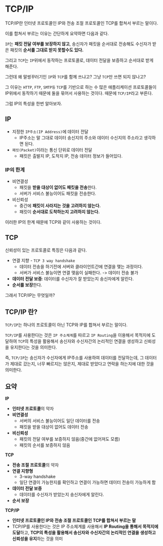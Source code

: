 # TCP/IP

TCP/IP란 인터넷 프로토콜인 IP와 전송 조절 프로토콜인 TCP를 합쳐서 부르는 말이다.

이를 합쳐서 부르는 이유는 간단하게 요약하면 다음과 같다.

`IP`는 **패킷 전달 여부를 보장하지 않고**, 송신자가 패킷을 순서대로 전송해도 수신자가 받은 패킷의 **순서를 그대로 받지 못할수도 있다.**

그리고 `TCP`는 `IP`위에서 동작하는 프로토콜로, 데이터 전달을 보증하고 순서대로 받게 해준다.

그런데 왜 말썽꾸러기인 `IP`와 `TCP`를 함께 쓰냐고? 그냥 `TCP`만 쓰면 되지 않나고?

그 이유는 `HTTP`, `FTP`, `SMTP등` `TCP`를 기반으로 하는 수 많은 애플리케이션 프로토콜들이 IP위에서 동작하기 때문에 둘을 묶어서 사용하는 것이다. 때문에 `TCP/IP`라고 부른다.

그럼 IP의 특성을 한번 알아보자.

## IP

- 지정한 `IP주소(IP Address)`에 데이터 전달
  - IP주소는 말 그대로 데이터 송신지의 주소와 데이터 수신지의 주소라고 생각하면 된다.
- `패킷(Packet)`이라는 통신 단위로 데이터 전달
  - 패킷은 출발지 IP, 도착지 IP, 전송 데이터 정보가 들어있다.

### IP의 한계

- 비연결성
  - 패킷을 **받을 대상이 없어도 패킷을 전송**한다.
  - 서버가 서비스 불능이어도 패킷을 전송한다.
- 비신뢰성
  - 중간에 **패킷이 사라지는 것을 고려하지 않는다.**
  - 패킷이 **순서대로 도착하는지 고려하지 않는다.**

이러한 IP의 한계 때문에 TCP와 같이 사용하는 것이다.

## TCP

신뢰성이 있는 프로토콜로 특징은 다음과 같다.

- 연결 지향 - `TCP 3 way handshake`
  - 데이터 전송을 하기전에 서버와 클라이언트간에 연결을 맺는 과정이다.
  - 서버가 서비스 불능이면 연결 맺음이 실패한다. -> 데이터 전송 불가
- **데이터 전달 보증**: 데이터를 수신자가 잘 받았는지 송신자에게 알린다.
- **순서를 보장**한다.

그래서 TCP/IP는 무엇일까?

## TCP/IP 란?

`TCP/IP`는 하나의 프로토콜이 아닌 TCP와 IP를 합쳐서 부르는 말이다. 

`TCP/IP`를 사용한다는 것은 `IP 주소체계`를 따르고 `IP Routing`을 이용해서 목적지에 도달하여 `TCP`의 특성을 활용해서 송신자와 수신자간의 논리적인 연결을 생성하고 신뢰성을 유지한다는 것을 의미한다.

즉, `TCP/IP`는 송신자가 수신자에게 IP주소를 사용하여 데이터를 전달하는데, 그 데이터가 제대로 갔는지, 너무 빠르지는 않은지, 제대로 받았다고 연락을 하는지에 대한 것을 의미한다.

## 요약

**IP**
- **인터넷 프로토콜**의 약자
- **비연결성**
  - 서버의 서비스 불능이어도 일단 데이터를 전송
  - 패킷을 받을 대상이 없어도 데이터 전송
- **비신뢰성**
  - 패킷의 전달 여부를 보증하지 않음(중간에 없어져도 모름)
  - 패킷의 순서를 보증하지 않음

**TCP**
- **전송 조절 프로토콜**의 약자
- **연결 지향형**
  - 3-way handshake
  - 일단 연결이 가능한지를 확인하고 연결이 가능하면 데이터 전송이 가능하게 함
- **데이터 전달 보증**
  - 데이터를 수신자가 받았는지 송신자에게 알린다.
- **순서 보장**

**TCP/IP**
- **인터넷 프로토콜인 IP와 전송 조절 프로토콜인 TCP를 합쳐서 부르는 말**
- TCP/IP를 사용한다는 것은 IP 주소체계를 사용해서 **IP Routing을 통해서 목적지에 도달**하고, **TCP의 특성을 활용해서 송신자와 수신자간의 논리적인 연결을 생성하고 신뢰성을 유지**하는 것을 의미

